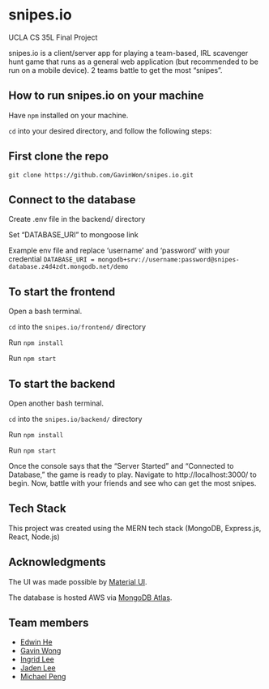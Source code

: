 # snipes.io
UCLA CS 35L Final Project

snipes.io is a client/server app for playing a team-based, IRL scavenger hunt game that runs as a general web application (but recommended to be run on a mobile device).  2 teams battle to get the most “snipes”. 

## How to run snipes.io on your machine
Have ```npm``` installed on your machine.

```cd``` into your desired directory, and follow the following steps:

## First clone the repo
```git clone https://github.com/GavinWon/snipes.io.git```

## Connect to the database
Create .env file in the backend/ directory

Set “DATABASE_URI” to mongoose link

Example env file and replace ‘username’ and ‘password’ with your credential
```DATABASE_URI = mongodb+srv://username:password@snipes-database.z4d4zdt.mongodb.net/demo```

## To start the frontend
Open a bash terminal.

```cd``` into the ```snipes.io/frontend/``` directory

Run ```npm install```

Run ```npm start```

## To start the backend
Open another bash terminal.

```cd``` into the ```snipes.io/backend/``` directory

Run ```npm install```

Run ```npm start```
	
Once the console says that the “Server Started” and “Connected to Database,” the game is ready to play. Navigate to http://localhost:3000/ to begin. Now, battle with your friends and see who can get the most snipes.

## Tech Stack
This project was created using the MERN tech stack (MongoDB, Express.js, React, Node.js)

## Acknowledgments
The UI was made possible by [Material UI](https://mui.com/).

The database is hosted AWS via [MongoDB Atlas](https://www.mongodb.com/atlas/database).

## Team members
- [Edwin He](https://github.com/Edwinhe03)
- [Gavin Wong](https://github.com/GavinWon)
- [Ingrid Lee](https://github.com/ingriddleee)
- [Jaden Lee](https://github.com/jaden-yejun-lee)
- [Michael Peng](https://github.com/MichaelPeng123)
